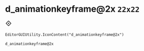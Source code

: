 # d_animationkeyframe@2x `22x22`
<img src="/img/d_animationkeyframe@2x.png" width=22 height=22>

``` CSharp
EditorGUIUtility.IconContent("d_animationkeyframe@2x")
```
```
d_animationkeyframe@2x
```
